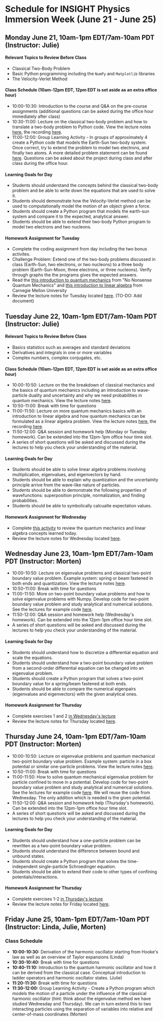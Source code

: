 # Schedule for INSIGHT Physics Immersion Week (June 21 - June 25)

## Monday June 21, 10am-1pm EDT/7am-10am PDT (Instructor: Julie)

#### Relevant Topics to Review Before Class
* Classical Two-Body Problem
* Basic Python programming including the `NumPy` and `Matplotlib` libraries
* The Velocity-Verlet Method

#### Class Schedule (10am-12pm EDT, 12pm EDT is set aside as an extra office hour)
* 10:00-10:30: Introduction to the course and Q&A on the pre-course assignments (additional questions can be asked during the office hour immediately after class)
* 10:30-11:00: Lecture on the classical two-body problem and how to translate a two-body problem to Python code.   View the lecture notes [here](docs/src/JuliesMaterial/Day1Lec2.ipynb), the recording [here](https://mediaspace.msu.edu/media/INSIGHT%20Physics%20Immersion%20Week%20Day%202%20Video%201/1_zy2ywhw1).
* 11:00-12:00: Group Learning Activity - In groups of approximately 4 create a Python code that models the Earth-Sun two-body system.  Once correct, try to extend the problem to model two electrons, and finally two atoms.  A more detailed problem statement can be found [here](docs/src/JuliesMaterial/Day1Activity1.ipynb).  Questions can be asked about the project during class and after class during the office hour.

#### Learning Goals for Day
* Students should understand the concepts behind the classical two-body problem and be able to write down the equations that are used to solve it.
* Students should demonstrate how the Velocity-Verlet method can be used to computationally model the motion of an object given a force.
* Students should create a Python program that models the earth-sun system and compare it to the expected, analytical answer.
* Students should be able to extend their two-body Python program to model two electrons and two nucleons.

#### Homework Assignment for Tuesday
* Complete the coding assignment from day including the two bonus activites.
* Challenge Problem: Extend one of the two-body problems discussed in class (Earth-Sun, two electrons, or two nucleons) to a three body problem (Earth-Sun-Moon, three electrons, or three nucleons).  Verify through graphs the the programs gives the expected answers.
* Read the [this introduction to quantum mechanics](docs/src/JuliesMaterial/quantum.pdf) from "No Nonsense Quantum Mechanics" and [this introduction to linear algebra](docs/src/JuliesMaterial/la.pdf) from Carnegie Mellon University
* Review the lecture notes for Tuesday located [here](docs/src/JuliesMaterial/Day2.ipynb). (TO-DO: Add document)


## Tuesday June 22, 10am-1pm EDT/7am-10am PDT (Instructor: Julie)

#### Relevant Topics to Review Before Class
* Basics statistics such as averages and standard deviations
* Derivatives and integrals in one or more variables
* Complex numbers, complex conjugates, etc.

#### Class Schedule (10am-12pm EDT, 12pm EDT is set aside as an extra office hour)
* 10:00-10:50: Lecture on the the breakdown of classical mechanics and the basics of quantum mechanics including an introduction to wave-particle duality and uncertainty and why we need probabilities in quantum mechanics. View the lecture notes [here](docs/src/JuliesMaterial/Day2Lec.ipynb).
* 10:50-11:00: Break with time for questions
* 11:00-11:50: Lecture on more quantum mechanics basics with an introduction to linear algebra and how quantum mechanics can be formulated as a linear algebra problem.  View the lecture notes [here](docs/src/JuliesMaterial/Day2Lec.ipynb), the recording [here](https://mediaspace.msu.edu/media/zoom_1.mp4/1_czym617b).
* 11:50-12:00: Q&A session and homework help (Monday or Tuesday homework).  Can be extended into the 12pm-1pm office hour time slot.
* A series of short questions will be asked and discussed during the lectures to help you check your understanding of the material.  

#### Learning Goals for Day
* Students should be able to solve linear algebra problems involving multiplication, eigenvalues, and eigenvectors by hand.
* Students should be able to explain why quantization and the uncertainity principle arrive from the wave-like nature of particles.
* Students should be able to demonstrate the following properties of wavefunctions: superposition principle, normalization, and finding probabilities.
* Students should be able to symbolically calcualte expectation values.

#### Homework Assignment for Wednesday
* Complete [this activity](docs/src/JuliesMaterials/Homework2ipynb) to review the quantum mechanics and linear algebra concepts learned today.
* Review the lecture notes for Wednesday located [here](docs/src/MortensMaterial/Day3Lec.ipynb).

## Wednesday June 23, 10am-1pm EDT/7am-10am PDT (Instructor: Morten)
* 10:00-10:50: Lecture on eigenvalue problems and classical two-point boundary value problem. Example system: spring or beam fastened in both ends and quantization. View the lecture notes [here](docs/src/MortensMaterial/Day3Lec.ipynb).
* 10:50-11:00: Break with time for questions
* 11:00-11:50: More on two-point boundary value problems and how to solve eigenvalue problems with Numpy. Develop code for two-point boundary value problem and study analytical and numerical solutions. See the lectures for example code [here](docs/src/MortensMaterial/Day3Lec.ipynb).
* 11:50-12:00: Q&A session and homework help (Wednesday's homework).  Can be extended into the 12pm-1pm office hour time slot.
* A series of short questions will be asked and discussed during the lectures to help you check your understanding of the material.  

#### Learning Goals for Day
* Students should understand how to discretize a differential equation and scale the equations.
* Students should understand how a two-point boundary value problem from a second-order differential equation can be changed into an eigenvalue problem.
* Students should create a Python program that solves a two-point boundary value for a spring/beam fastened at both ends.
* Students should be able to compare the numerical eigenpairs (eigenvalues and eigenvectors) with the given analytical ones.


#### Homework Assignment for Thursday
* Complete exercises 1 and 2 [in Wednesday's lecture](docs/src/MortensMaterials/Day3Lec.ipynb) 
* Review the lecture notes for Thursday located [here](docs/src/MortensMaterial/Day4Lec.ipynb).




## Thursday June 24, 10am-1pm EDT/7am-10am PDT (Instructor: Morten)
* 10:00-10:50: Lecture on eigenvalue problems and quantum mechanical two-point boundary value problem. Example system: particle in a box potential or similar one-particle problems. View the lecture notes [here](docs/src/MortensMaterial/Day4Lec1ipynb).
* 10:50-11:00: Break with time for questions
* 11:00-11:50: How to solve quantum mechanical eigenvalue problem for particle confined to move in a potential. Develop code for two-point boundary value problem and study analytical and numerical solutions. See the lectures for example code [here](docs/src/MortensMaterial/Day4Lec.ipynb). We will reuse the code from Wednesday. The only addition which is needed is the given potential. 
* 11:50-12:00: Q&A session and homework help (Thursday's homework).  Can be extended into the 12pm-1pm office hour time slot.
* A series of short questions will be asked and discussed during the lectures to help you check your understanding of the material.  

#### Learning Goals for Day
* Students should understand how a one-particle problem can be rewritten as a two-point boundary value problem.
* Students should understand the difference between bound and unbound states.
* Students should create a Python program that solves the time-independent single-particle Schroedinger equation.
* Students should be able to extend their code to other types of confining potentials/interactions.


#### Homework Assignment for Thursday
* Complete exercises 1-2 [in Thursday's lecture](docs/src/MortensMaterials/Day4Lec.ipynb) 
* Review the lecture notes for Friday located [here](docs/src/MortensMaterial/Day5Lec.ipynb).


## Friday June 25, 10am-1pm EDT/7am-10am PDT (Instructor: Linda, Julie, Morten)

### Class Schedule
* **10:00-10:30:** Derivation of the harmonic oscillator starting from Hooke's law as well as an overview of Taylor expansions (Linda)
* **10:30-10:40:** Break with time for questions
* **10:40-11:10:** Introduction to the quantum harmonic oscillator and how it can be derived from the classical case.  Conceptual introduction to ladder operators and harmonic oscillator states. (Julie)
* **11:20-11:30:** Break with time for questions
* **11:30-12:00:** Group Learning Activity - Create a Python program which models the motion of a particle under the influence of the classical harmonic oscillator (hint: think about the eigenvalue method we have studied  Wednesday and Thursday). We can in turn extend this to two interacting particles using the separation of variables into relative and center-of-mass coordinates (Morten)
